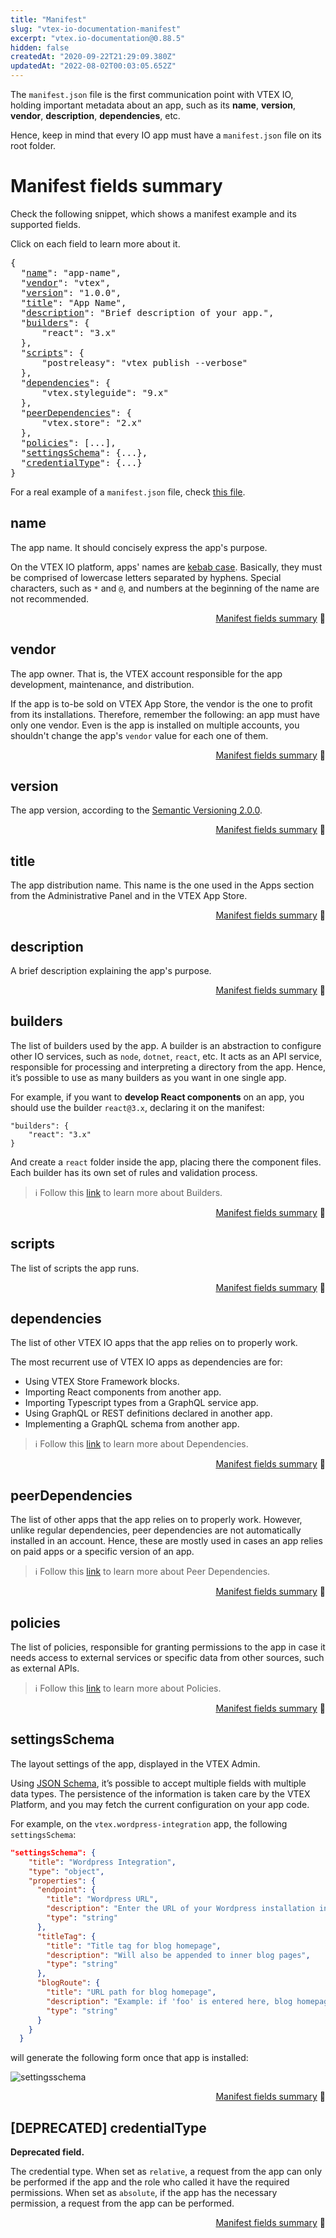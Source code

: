 ```yaml
---
title: "Manifest"
slug: "vtex-io-documentation-manifest"
excerpt: "vtex.io-documentation@0.88.5"
hidden: false
createdAt: "2020-09-22T21:29:09.380Z"
updatedAt: "2022-08-02T00:03:05.652Z"
---
```

The `manifest.json` file is the first communication point with VTEX IO, holding important metadata about an app, such as its **name**, **version**, **vendor**, **description**, **dependencies**, etc.

Hence, keep in mind that every IO app must have a `manifest.json` file on its root folder.

# Manifest fields summary

Check the following snippet, which shows a manifest example and its supported fields. 

Click on each field to learn more about it.

<pre>
{
  "<a href="#name">name</a>": "app-name",
  "<a href="#vendor">vendor</a>": "vtex",
  "<a href="#version">version</a>": "1.0.0",
  "<a href="#title">title</a>": "App Name",
  "<a href="#description">description</a>": "Brief description of your app.",
  "<a href="#builders">builders</a>": {
      "react": "3.x"
  },
  "<a href="#scripts">scripts</a>": {
      "postreleasy": "vtex publish --verbose"
  },
  "<a href="#dependencies">dependencies</a>": {
      "vtex.styleguide": "9.x"
  },
  "<a href="#peerdependencies">peerDependencies</a>": {
      "vtex.store": "2.x"
  },
  "<a href="#policies">policies</a>": [...],
  "<a href="#settingsschema">settingsSchema</a>": {...},
  "<a href="#credentialtype">credentialType</a>": {...}
}
</pre>

For a real example of a `manifest.json` file, check [this file](https://github.com/vtex-apps/wordpress-integration/blob/d3ca9bd43b8d6797f162519d7b8a31ec755bd47d/manifest.json).

## name

The app name. It should concisely express the app's purpose. 

On the VTEX IO platform, apps' names are [kebab case](https://en.wiktionary.org/wiki/kebab_case). Basically, they must be comprised of lowercase letters separated by hyphens. Special characters, such as `*` and `@`, and numbers at the beginning of the name are not recommended.

<div style="text-align: right"><a href="#manifest-fields-summary">Manifest fields summary</a> 🔼</div>

## vendor

The app owner. That is, the VTEX account responsible for the app development, maintenance, and distribution.

If the app is to-be sold on VTEX App Store, the vendor is the one to profit from its installations. Therefore, remember the following: an app must have only one vendor. Even is the app is installed on multiple accounts, you shouldn't change the app's `vendor` value for each one of them. 

<div style="text-align: right"><a href="#manifest-fields-summary">Manifest fields summary</a> 🔼</div>

## version

The app version, according to the [Semantic Versioning 2.0.0](https://semver.org/).

<div style="text-align: right"><a href="#manifest-fields-summary">Manifest fields summary</a> 🔼</div>

## title

The app distribution name. This name is the one used in the Apps section from the Administrative Panel and in the VTEX App Store.

<div style="text-align: right"><a href="#manifest-fields-summary">Manifest fields summary</a> 🔼</div>

## description

A brief description explaining the app's purpose.

<div style="text-align: right"><a href="#manifest-fields-summary">Manifest fields summary</a> 🔼</div>

## builders

The list of builders used by the app. A builder is an abstraction to configure other IO services, such as `node`, `dotnet`, `react`, etc. It acts as an API service, responsible for processing and interpreting a directory from the app. Hence, it’s possible to use as many builders as you want in one single app.

For example, if you want to **develop React components** on an app, you should use the builder `react@3.x`, declaring it on the manifest:

```
"builders": {
    "react": "3.x"    
}
```

And create a `react` folder inside the app, placing there the component files. Each builder has its own set of rules and validation process.

>ℹ️ Follow this [link](https://developers.vtex.com/docs/vtex-io-documentation-builders) to learn more about Builders.

<div style="text-align: right"><a href="#manifest-fields-summary">Manifest fields summary</a> 🔼</div>

## scripts

The list of scripts the app runs.

<div style="text-align: right"><a href="#manifest-fields-summary">Manifest fields summary</a> 🔼</div>

## dependencies

The list of other VTEX IO apps that the app relies on to properly work.

The most recurrent use of VTEX IO apps as dependencies are for:

- Using VTEX Store Framework blocks.
- Importing React components from another app.
- Importing Typescript types from a GraphQL service app.
- Using GraphQL or REST definitions declared in another app.
- Implementing a GraphQL schema from another app.

>ℹ️ Follow this [link](https://developers.vtex.com/vtex-developer-docs/docs/vtex-io-documentation-dependencies/) to learn more about Dependencies.

<div style="text-align: right"><a href="#manifest-fields-summary">Manifest fields summary</a> 🔼</div>

## peerDependencies

The list of other apps that the app relies on to properly work. However, unlike regular dependencies, peer dependencies are not automatically installed in an account. Hence, these are mostly used in cases an app relies on paid apps or a specific version of an app.

>ℹ️ Follow this [link](https://developers.vtex.com/vtex-developer-docs/docs/vtex-io-documentation-peerdependencies/) to learn more about Peer Dependencies.

<div style="text-align: right"><a href="#manifest-fields-summary">Manifest fields summary</a> 🔼</div>

## policies

The list of policies, responsible for granting permissions to the app in case it needs access to external services or specific data from other sources, such as external APIs.

>ℹ️ Follow this [link](https://developers.vtex.com/vtex-developer-docs/docs/vtex-io-documentation-policies/) to learn more about Policies.

<div style="text-align: right"><a href="#manifest-fields-summary">Manifest fields summary</a> 🔼</div>

## settingsSchema

The layout settings of the app, displayed in the VTEX Admin. 

Using [JSON Schema](https://json-schema.org/), it’s possible to accept multiple fields with multiple data types. The persistence of the information is taken care by the VTEX Platform, and you may fetch the current configuration on your app code.

For example, on the `vtex.wordpress-integration` app, the following `settingsSchema`:

```json
"settingsSchema": {
    "title": "Wordpress Integration",
    "type": "object",
    "properties": {
      "endpoint": {
        "title": "Wordpress URL",
        "description": "Enter the URL of your Wordpress installation in the form http://www.example.com/",
        "type": "string"
      },
      "titleTag": {
        "title": "Title tag for blog homepage",
        "description": "Will also be appended to inner blog pages",
        "type": "string"
      },
      "blogRoute": {
        "title": "URL path for blog homepage",
        "description": "Example: if 'foo' is entered here, blog homepage will be at http://www.yoursite.com/foo . Make sure routes in your store-theme match this setting. If left blank, default is 'blog'",
        "type": "string"
      }
    }
  }
```

will generate the following form once that app is installed:

![settingsschema](https://user-images.githubusercontent.com/60782333/92953164-a5c8cb80-f437-11ea-87ba-0458b68ed0c9.png)

<div style="text-align: right"><a href="#manifest-fields-summary">Manifest fields summary</a> 🔼</div>

## [DEPRECATED] credentialType

**Deprecated field.**

The credential type. When set as `relative`, a request from the app can only be performed if the app and the role who called it have the required permissions. When set as `absolute`, if the app has the necessary permission, a request from the app can be performed.

<div style="text-align: right"><a href="#manifest-fields-summary">Manifest fields summary</a> 🔼</div>